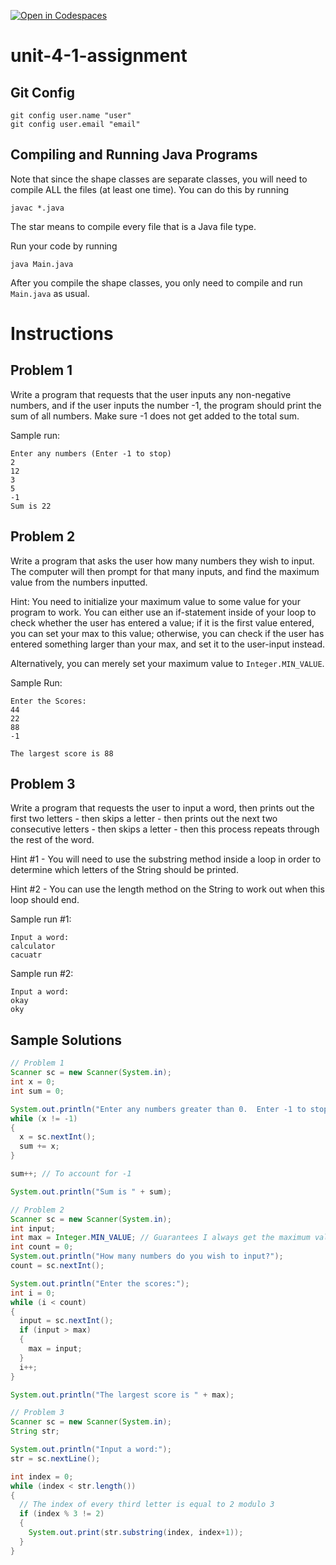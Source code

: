 [![Open in Codespaces](https://classroom.github.com/assets/launch-codespace-2972f46106e565e64193e422d61a12cf1da4916b45550586e14ef0a7c637dd04.svg)](https://classroom.github.com/open-in-codespaces?assignment_repo_id=21143978)
# unit-4-1-assignment

## Git Config
```
git config user.name "user"
git config user.email "email"
```

## Compiling and Running Java Programs
Note that since the shape classes are separate classes, you will need to compile ALL the files (at least one time).  You can do this by running
```
javac *.java
```
The star means to compile every file that is a Java file type.

Run your code by running
```
java Main.java
```

After you compile the shape classes, you only need to compile and run `Main.java` as usual.

# Instructions  

## Problem 1
Write a program that requests that the user inputs any non-negative numbers, and if the user inputs the number -1, the program should print the sum of all numbers. Make sure -1 does not get added to the total sum.

Sample run:
```
Enter any numbers (Enter -1 to stop)
2
12
3
5
-1
Sum is 22
```

## Problem 2
Write a program that asks the user how many numbers they wish to input.  The computer will then prompt for that many inputs,
and find the maximum value from the numbers inputted.

Hint: You need to initialize your maximum value to some value for your program to work.  You can either use an if-statement
inside of your loop to check whether the user has entered a value; if it is the first value entered, you can set your max to this
value; otherwise, you can check if the user has entered something larger than your max, and set it to the user-input instead.

Alternatively, you can merely set your maximum value to `Integer.MIN_VALUE`.

Sample Run:
```
Enter the Scores:
44
22
88
-1

The largest score is 88
```

## Problem 3
Write a program that requests the user to input a word, then prints out the first two letters - then skips a letter - then prints out the next two consecutive letters - then skips a letter - then this process repeats through the rest of the word.

Hint #1 - You will need to use the substring method inside a loop in order to determine which letters of the String should be printed.

Hint #2 - You can use the length method on the String to work out when this loop should end.

Sample run #1:
```
Input a word:
calculator
cacuatr
```
Sample run #2:
```
Input a word:
okay
oky
```

## Sample Solutions
```java
// Problem 1
Scanner sc = new Scanner(System.in);
int x = 0;
int sum = 0;

System.out.println("Enter any numbers greater than 0.  Enter -1 to stop");
while (x != -1)
{
  x = sc.nextInt();
  sum += x;
}

sum++; // To account for -1

System.out.println("Sum is " + sum);

// Problem 2
Scanner sc = new Scanner(System.in);
int input;
int max = Integer.MIN_VALUE; // Guarantees I always get the maximum value
int count = 0;
System.out.println("How many numbers do you wish to input?");
count = sc.nextInt();

System.out.println("Enter the scores:");
int i = 0;
while (i < count)
{
  input = sc.nextInt();
  if (input > max)
  {
    max = input;
  }
  i++;
}

System.out.println("The largest score is " + max);

// Problem 3
Scanner sc = new Scanner(System.in);
String str;

System.out.println("Input a word:");
str = sc.nextLine();

int index = 0;
while (index < str.length())
{
  // The index of every third letter is equal to 2 modulo 3
  if (index % 3 != 2)
  {
    System.out.print(str.substring(index, index+1));
  }
}
```
